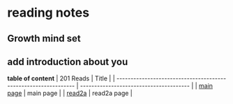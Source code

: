# reading notes 
## Growth mind set 
## add introduction about you



**table of content**
| 201 Reads                                                       | Title                                   |
| --------------------------------------------------------------- | --------------------------------------- |
| [main page](https://abdulazizadwi.github.io/Reading-notes/)     | main page                               |
| [read2a](https://abdulazizadwi.github.io/Reading-notes/read2a)  | read2a page                             |